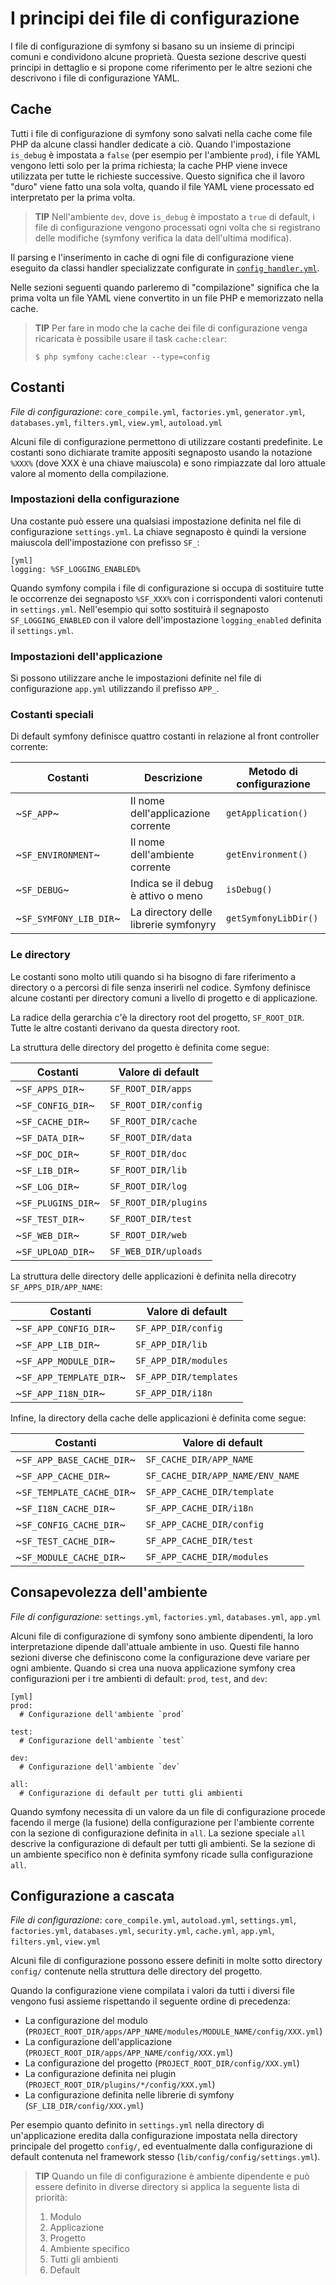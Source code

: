 I principi dei file di configurazione
=====================================

I file di configurazione di symfony si basano su un insieme di principi comuni 
e condividono alcune proprietà. Questa sezione descrive questi principi in dettaglio
e si propone come riferimento per le altre sezioni che descrivono i file di
configurazione YAML.

Cache
-----

Tutti i file di configurazione di symfony sono salvati nella cache come file
PHP da alcune classi handler dedicate a ciò. Quando l'impostazione `is_debug` è
impostata a `false` (per esempio per l'ambiente `prod`), i file YAML vengono letti
solo per la prima richiesta; la cache PHP viene invece utilizzata per tutte
le richieste successive. Questo significa che il lavoro "duro" viene fatto una
sola volta, quando il file YAML viene processato ed interpretato per la prima
volta.

>**TIP**
>Nell'ambiente `dev`, dove `is_debug` è impostato a `true` di default, 
>i file di configurazione vengono processati ogni volta che si registrano
>delle modifiche (symfony verifica la data dell'ultima modifica).

Il parsing e l'inserimento in cache di ogni file di configurazione viene eseguito
da classi handler specializzate configurate in 
[`config_handler.yml`](#chapter_14_config_handlers_yml).

Nelle sezioni seguenti quando parleremo di "compilazione" significa che la prima 
volta un file YAML viene convertito in un file PHP e memorizzato nella cache.

>**TIP**
>Per fare in modo che la cache dei file di configurazione venga ricaricata
>è possibile usare il task `cache:clear`:
>
>     $ php symfony cache:clear --type=config

Costanti
--------

*File di configurazione*: `core_compile.yml`, `factories.yml`, `generator.yml`,
`databases.yml`, `filters.yml`, `view.yml`, `autoload.yml`

Alcuni file di configurazione permettono di utilizzare costanti predefinite. Le
costanti sono dichiarate tramite appositi segnaposto usando la notazione `%XXX%`
(dove XXX è una chiave maiuscola) e sono rimpiazzate dal loro attuale valore
al momento della compilazione.

### Impostazioni della configurazione

Una costante può essere una qualsiasi impostazione definita nel file di 
configurazione `settings.yml`. La chiave segnaposto è quindi la versione maiuscola
dell'impostazione con prefisso `SF_`:

    [yml]
    logging: %SF_LOGGING_ENABLED%

Quando symfony compila i file di configurazione si occupa di sostituire tutte le
occorrenze dei segnaposto `%SF_XXX%` con i corrispondenti valori contenuti in 
`settings.yml`. Nell'esempio qui sotto sostituirà il segnaposto `SF_LOGGING_ENABLED`
con il valore dell'impostazione `logging_enabled` definita il `settings.yml`.

### Impostazioni dell'applicazione

Si possono utilizzare anche le impostazioni definite nel file di configurazione 
`app.yml` utilizzando il prefisso `APP_`.

### Costanti speciali

Di default symfony definisce quattro costanti in relazione al front controller 
corrente:

 | Costanti               | Descrizione                           | Metodo di configurazione |
 | ---------------------- | ------------------------------------- | ------------------------ |
 | ~`SF_APP`~             | Il nome dell'applicazione corrente    | `getApplication()`       |
 | ~`SF_ENVIRONMENT`~     | Il nome dell'ambiente corrente        | `getEnvironment()`       |
 | ~`SF_DEBUG`~           | Indica se il debug è attivo o meno    | `isDebug()`              |
 | ~`SF_SYMFONY_LIB_DIR`~ | La directory delle librerie symfonyry | `getSymfonyLibDir()`     |

### Le directory

Le costanti sono molto utili quando si ha bisogno di fare riferimento a directory
o a percorsi di file senza inserirli nel codice. Symfony definisce alcune costanti
per directory comuni a livello di progetto e di applicazione.

La radice della gerarchia c'è la directory root del progetto, `SF_ROOT_DIR`.
Tutte le altre costanti derivano da questa directory root.

La struttura delle directory del progetto è definita come segue:

 | Costanti           | Valore di default    |
 | ------------------ | -------------------- |
 | ~`SF_APPS_DIR`~    | `SF_ROOT_DIR/apps`   |
 | ~`SF_CONFIG_DIR`~  | `SF_ROOT_DIR/config` |
 | ~`SF_CACHE_DIR`~   | `SF_ROOT_DIR/cache`  |
 | ~`SF_DATA_DIR`~    | `SF_ROOT_DIR/data`   |
 | ~`SF_DOC_DIR`~     | `SF_ROOT_DIR/doc`    |
 | ~`SF_LIB_DIR`~     | `SF_ROOT_DIR/lib`    |
 | ~`SF_LOG_DIR`~     | `SF_ROOT_DIR/log`    |
 | ~`SF_PLUGINS_DIR`~ | `SF_ROOT_DIR/plugins`|
 | ~`SF_TEST_DIR`~    | `SF_ROOT_DIR/test`   |
 | ~`SF_WEB_DIR`~     | `SF_ROOT_DIR/web`    |
 | ~`SF_UPLOAD_DIR`~  | `SF_WEB_DIR/uploads` |

La struttura delle directory delle applicazioni è definita nella direcotry
`SF_APPS_DIR/APP_NAME`:

 | Costanti                | Valore di default      |
 | ----------------------- | ---------------------- |
 | ~`SF_APP_CONFIG_DIR`~   | `SF_APP_DIR/config`    |
 | ~`SF_APP_LIB_DIR`~      | `SF_APP_DIR/lib`       |
 | ~`SF_APP_MODULE_DIR`~   | `SF_APP_DIR/modules`   |
 | ~`SF_APP_TEMPLATE_DIR`~ | `SF_APP_DIR/templates` |
 | ~`SF_APP_I18N_DIR`~     | `SF_APP_DIR/i18n`      |


Infine, la directory della cache delle applicazioni è definita come segue:

 | Costanti                  | Valore di default                |
 | ------------------------- | -------------------------------- |
 | ~`SF_APP_BASE_CACHE_DIR`~ | `SF_CACHE_DIR/APP_NAME`          |
 | ~`SF_APP_CACHE_DIR`~      | `SF_CACHE_DIR/APP_NAME/ENV_NAME` |
 | ~`SF_TEMPLATE_CACHE_DIR`~ | `SF_APP_CACHE_DIR/template`      |
 | ~`SF_I18N_CACHE_DIR`~     | `SF_APP_CACHE_DIR/i18n`          |
 | ~`SF_CONFIG_CACHE_DIR`~   | `SF_APP_CACHE_DIR/config`        |
 | ~`SF_TEST_CACHE_DIR`~     | `SF_APP_CACHE_DIR/test`          |
 | ~`SF_MODULE_CACHE_DIR`~   | `SF_APP_CACHE_DIR/modules`       |

Consapevolezza dell'ambiente
----------------------------

*File di configurazione*: `settings.yml`, `factories.yml`, `databases.yml`,
`app.yml`

Alcuni file di configurazione di symfony sono ambiente dipendenti, la loro
interpretazione dipende dall'attuale ambiente in uso. Questi file hanno sezioni
diverse che definiscono come la configurazione deve variare per ogni ambiente.
Quando si crea una nuova applicazione symfony crea configurazioni per i tre
ambienti di default: `prod`, `test`, and `dev`:

    [yml]
    prod:
      # Configurazione dell'ambiente `prod`

    test:
      # Configurazione dell'ambiente `test`

    dev:
      # Configurazione dell'ambiente `dev`

    all:
      # Configurazione di default per tutti gli ambienti

Quando symfony necessita di un valore da un file di configurazione procede facendo
il merge (la fusione) della configurazione per l'ambiente corrente con la sezione
di configurazione definita in `all`. La sezione speciale `all` descrive la 
configurazione di default per tutti gli ambienti. Se la sezione di un ambiente 
specifico non è definita symfony ricade sulla configurazione `all`.

Configurazione a cascata
------------------------

*File di configurazione*: `core_compile.yml`, `autoload.yml`, `settings.yml`,
`factories.yml`, `databases.yml`, `security.yml`, `cache.yml`, `app.yml`,
`filters.yml`, `view.yml`

Alcuni file di configurazione possono essere definiti in molte sotto directory
`config/` contenute nella struttura delle directory del progetto.

Quando la configurazione viene compilata i valori da tutti i diversi file vengono
fusi assieme rispettando il seguente ordine di precedenza:

  * La configurazione del modulo (`PROJECT_ROOT_DIR/apps/APP_NAME/modules/MODULE_NAME/config/XXX.yml`)
  * La configurazione dell'applicazione (`PROJECT_ROOT_DIR/apps/APP_NAME/config/XXX.yml`)
  * La configurazione del progetto (`PROJECT_ROOT_DIR/config/XXX.yml`)
  * La configurazione definita nei plugin (`PROJECT_ROOT_DIR/plugins/*/config/XXX.yml`)
  * La configurazione definita nelle librerie di symfony (`SF_LIB_DIR/config/XXX.yml`)

Per esempio quanto definito in `settings.yml` nella directory di un'applicazione
eredita dalla configurazione impostata nella directory principale del progetto `config/`,
ed eventualmente dalla configurazione di default contenuta nel framework stesso
(`lib/config/config/settings.yml`).

>**TIP**
>Quando un file di configurazione è ambiente dipendente e può essere definito in 
>diverse directory si applica la seguente lista di priorità:
>
> 1. Modulo
> 2. Applicazione
> 3. Progetto
> 4. Ambiente specifico
> 5. Tutti gli ambienti
> 6. Default
